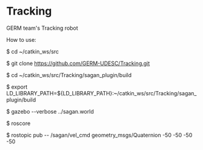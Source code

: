 # Tracking
GERM team's Tracking robot 

 How to use:

$ cd ~/catkin_ws/src

$ git clone https://github.com/GERM-UDESC/Tracking.git

$ cd ~/catkin_ws/src/Tracking/sagan_plugin/build

$ export LD_LIBRARY_PATH=${LD_LIBRARY_PATH}:~/catkin_ws/src/Tracking/sagan_plugin/build

$ gazebo --verbose ../sagan.world

$ roscore

$ rostopic pub -- /sagan/vel_cmd geometry_msgs/Quaternion -50 -50 -50 -50

